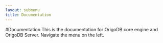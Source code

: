 ```yaml
---
layout: submenu
title: Documentation
---
```


#Documentation
This is the documentation for OrigoDB core engine and OrigoDB Server.
Navigate the menu on the left.